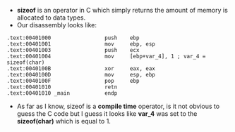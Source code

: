 * __sizeof__ is an operator in C which  simply returns the amount of memory is allocated to data types.
* Our disassembly looks like:
```
.text:00401000                 push    ebp
.text:00401001                 mov     ebp, esp
.text:00401003                 push    ecx
.text:00401004                 mov     [ebp+var_4], 1 ; var_4 = sizeof(char)
.text:0040100B                 xor     eax, eax
.text:0040100D                 mov     esp, ebp
.text:0040100F                 pop     ebp
.text:00401010                 retn
.text:00401010 _main           endp
```
* As far as I know, sizeof is a __compile time__ operator, is it not obvious to guess the C code but I guess it looks like __var_4__ was set to the __sizeof(char)__ which is equal to 1.


